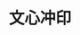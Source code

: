 ---
description: 网上冲印，店址在成都，并不妨碍服务全国啊。
layout: post
results:
- primaryGenreName: Utilities
  version: '1.0.1'
  artworkUrl100: http://a1530.phobos.apple.com/us/r30/Purple6/v4/fb/59/5a/fb595a17-8a4a-21de-189b-e507d5f583ee/mzl.rxsraqpi.png
  trackViewUrl: https://itunes.apple.com/cn/app/wen-xin-chong-yin/id693978454?mt=8&uo=4
  artworkUrl60: http://a1878.phobos.apple.com/us/r30/Purple6/v4/8b/96/fd/8b96fd5f-f8d8-515e-13e9-c7eb4d6a3b59/Icon.png
  userRatingCountForCurrentVersion: 13
  sellerName: Liqiang Zhu
  supportedDevices:
  - iPadMini4G
  - iPadWifi
  - iPhone5
  - iPodTouchourthGen
  - iPadFourthGen4G
  - iPhone4S
  - iPadMini
  - iPhone5s
  - iPhone5c
  - iPhone4
  - iPhone-3GS
  - iPad3G
  - iPad2Wifi
  - iPadThirdGen4G
  - iPad23G
  - iPadThirdGen
  - iPadFourthGen
  - iPodTouchFifthGen
  - iPodTouchThirdGen
  genres:
  - 工具
  - 摄影与录像
  trackName: 文心冲印
  description: "冲印iPhone、iPAD、iPOD照片，\n用文心冲印，简简单单迅速实现！\n \n◆简单易用，不用学习，三分钟完成订单\n◆柯达认证影像网络店，优异的质量保证\n◆重印保障，印得不满意免费重印\n◆严格的隐私保护，保证个人信息不泄漏\n◆柯达皇家相纸冲印，百年相纸永保真彩\n◆支付宝快捷支付，省时省心\n◆当天下单当天派送，决不让您等得太久\n◆LOMO照片冲印，创意多多\n
    \n“文心冲印”由心印文化传播公司旗下\n〖文心印象柯达网络冲印店〗倾力打造\n \n网店地址：www.6262162.com\n更多精彩，文心印象网店呈现"
  price: 0
  trackId: 693978454
  releaseDate: '2013-09-10T10:51:02Z'
  screenshotUrls:
  - http://a1.mzstatic.com/us/r30/Purple4/v4/86/7c/e5/867ce5f3-6e41-5bca-75fb-105ecdab8df0/screen1136x1136.jpeg
  - http://a5.mzstatic.com/us/r30/Purple4/v4/7c/5d/92/7c5d9232-4677-4a85-ba54-7463894799aa/screen1136x1136.jpeg
  - http://a3.mzstatic.com/us/r30/Purple/v4/2d/17/a8/2d17a838-7a70-37b9-015b-37d1ca0ccb93/screen1136x1136.jpeg
  - http://a2.mzstatic.com/us/r30/Purple/v4/52/fc/9e/52fc9ea9-ad45-130a-f83c-21de3d0c9af1/screen1136x1136.jpeg
  - http://a2.mzstatic.com/us/r30/Purple/v4/46/4c/f8/464cf881-3f56-62a8-0eca-2bd8c252ac25/screen1136x1136.jpeg
  artistViewUrl: https://itunes.apple.com/cn/artist/liqiang-zhu/id693978457?uo=4
  primaryGenreId: 6002
  userRatingCount: 14
  averageUserRatingForCurrentVersion: 4.5
  kind: software
  fileSizeBytes: '22999676'
  bundleId: com.wxcy.photoprint
  releaseNotes: 更新分享功能。
  trackContentRating: 4+
  artistName: Liqiang Zhu
  trackCensoredName: 文心冲印
  isGameCenterEnabled: false
  contentAdvisoryRating: 4+
  languageCodesISO2A:
  - ZH
  averageUserRating: 4.5
  features:
  - iosUniversal
  wrapperType: software
  artworkUrl512: http://a1530.phobos.apple.com/us/r30/Purple6/v4/fb/59/5a/fb595a17-8a4a-21de-189b-e507d5f583ee/mzl.rxsraqpi.png
  formattedPrice: 免费
  artistId: 693978457
  genreIds:
  - '6002'
  - '6008'
  currency: CNY
  ipadScreenshotUrls:
  - http://a2.mzstatic.com/us/r30/Purple4/v4/09/6c/6d/096c6de0-8938-621f-2697-fdd82d286947/screen480x480.jpeg
  - http://a2.mzstatic.com/us/r30/Purple4/v4/5b/ca/e4/5bcae4c2-2052-e142-c530-32d70c4c82e7/screen480x480.jpeg
  - http://a4.mzstatic.com/us/r30/Purple/v4/02/5c/1c/025c1c1d-c2bc-3774-645e-1f969b9a26c6/screen480x480.jpeg
  - http://a2.mzstatic.com/us/r30/Purple/v4/d9/f0/83/d9f0837c-0126-44ca-f2fc-4d6e15aa86b2/screen480x480.jpeg
  - http://a5.mzstatic.com/us/r30/Purple/v4/41/6c/06/416c06cc-36a4-d859-a224-114778fd41a2/screen480x480.jpeg
category: 工具
tags: tag1
resultCount: 1
title: 文心冲印

---